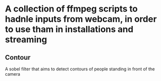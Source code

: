 # A collection of ffmpeg scripts to hadnle inputs from webcam, in order to use tham in installations and streaming

## Contour

A sobel filter that aims to detect contours of people standing in front of the camera
